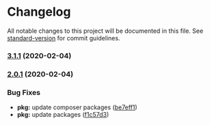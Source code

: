 # Changelog

All notable changes to this project will be documented in this file. See [standard-version](https://github.com/conventional-changelog/standard-version) for commit guidelines.

### [3.1.1](https://github.com/josias-r/wp-theme-boilerplate/compare/v2.0.1...v3.1.1) (2020-02-04)

### [2.0.1](https://github.com/josias-r/wp-theme-boilerplate/compare/v3.0.2...v2.0.1) (2020-02-04)


### Bug Fixes

* **pkg:** update composer packages ([be7eff1](https://github.com/josias-r/wp-theme-boilerplate/commit/be7eff1eff646eecb76a73e1206dff347c1feaf2))
* **pkg:** update packages ([f1c57d3](https://github.com/josias-r/wp-theme-boilerplate/commit/f1c57d344aca8993c79e0c09a38f8afdbf687779))
